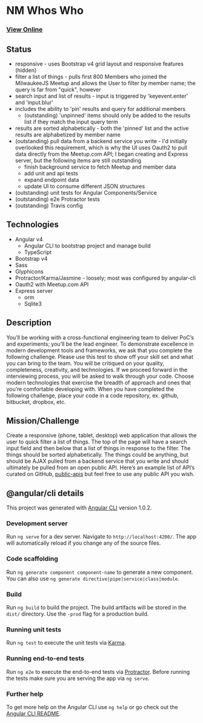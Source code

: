 # NM Whos Who

### [View Online](https://home.lukejeter.com:3723/nm)

## Status
* responsive - uses Bootstrap v4 grid layout and responsive features (hidden)
* filter a list of things - pulls first 800 Members who joined the MilwaukeeJS Meetup and allows the User to filter by member name; the query is far from "quick", however
* search input and list of results - input is triggered by 'keyevent.enter' and 'input.blur'
* includes the ability to 'pin' results and query for additional members
  * (outstanding) 'unpinned' items should only be added to the results list if they match the input query term
* results are sorted alphabetically - both the 'pinned' list and the active results are alphabetized by member name
* (outstanding) pull data from a backend service you write - I'd initially overlooked this requirement, which is why the UI uses Oauth2 to pull data directly from the Meetup.com API; I began creating and Express server, but the following items are still outstanding
  * finish background service to fetch Meetup and member data
  * add unit and api tests
  * expand endpoint data
  * update UI to consume different JSON structures
* (outstanding) unit tests for Angular Components/Service
* (outstanding) e2e Protractor tests
* (outstanding) Travis config

## Technologies
* Angular v4
  * Angular CLI to bootstrap project and manage build
  * TypeScript
* Bootstrap v4
* Sass
* Glyphicons
* Protractor/Karma/Jasmine - loosely; most was configured by angular-cli
* Oauth2 with Meetup.com API
* Express server
  * orm
  * Sqlite3

## Description
You’ll be working with a cross-functional engineering team to deliver PoC’s and experiments; you’ll be the lead engineer. To demonstrate excellence in modern development tools and frameworks, we ask that you complete the following challenge. Please use this test to show off your skill set and what you can bring to the team. You will be critiqued on your quality, completeness, creativity, and technologies. If we proceed forward in the interviewing process, you will be asked to walk through your code. Choose modern technologies that exercise the breadth of approach and ones that you’re comfortable developing with.
When you have completed the following challenge, place your code in a code repository, ex. github, bitbucket, dropbox, etc.

## Mission/Challenge
Create a responsive (phone, tablet, desktop) web application that allows the user to quick filter a list of things. The top of the page will have a search input field and then below that a list of things in response to the filter. The things should be sorted alphabetically. The things could be anything, but should be AJAX pulled from a backend service that you write and should ultimately be pulled from an open public API.
Here’s an example list of API’s curated on GitHub, [public-apis](https://github.com/toddmotto/public-apis) but feel free to use any public API you wish.

## @angular/cli details

This project was generated with [Angular CLI](https://github.com/angular/angular-cli) version 1.0.2.

### Development server

Run `ng serve` for a dev server. Navigate to `http://localhost:4200/`. The app will automatically reload if you change any of the source files.

### Code scaffolding

Run `ng generate component component-name` to generate a new component. You can also use `ng generate directive|pipe|service|class|module`.

### Build

Run `ng build` to build the project. The build artifacts will be stored in the `dist/` directory. Use the `-prod` flag for a production build.

### Running unit tests

Run `ng test` to execute the unit tests via [Karma](https://karma-runner.github.io).

### Running end-to-end tests

Run `ng e2e` to execute the end-to-end tests via [Protractor](http://www.protractortest.org/).
Before running the tests make sure you are serving the app via `ng serve`.

### Further help

To get more help on the Angular CLI use `ng help` or go check out the [Angular CLI README](https://github.com/angular/angular-cli/blob/master/README.md).
